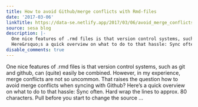 ```yaml
---
title: How to avoid Github/merge conflicts with Rmd-files
date: '2017-03-06'
linkTitle: https://data-se.netlify.app/2017/03/06/avoid_merge_conflicts/
source: sesa blog
description: |-
  One nice features of .rmd files is that version control systems, such as git and github, can (quite) easily be combined. However, in my experience, merge conflicts are not so uncommon. That raises the question how to avoid merge conflicts when syncing with Github?
  Here&rsquo;s a quick overview on what to do to that hassle: Sync often. Hard wrap the lines to approx. 80 characters. Pull before you start to change the source ...
disable_comments: true
---
```

One nice features of .rmd files is that version control systems, such as git and github, can (quite) easily be combined. However, in my experience, merge conflicts are not so uncommon. That raises the question how to avoid merge conflicts when syncing with Github?
Here&rsquo;s a quick overview on what to do to that hassle: Sync often. Hard wrap the lines to approx. 80 characters. Pull before you start to change the source ...